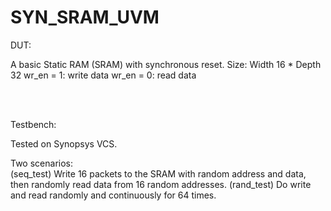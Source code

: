 # SYN_SRAM_UVM
DUT:

A basic Static RAM (SRAM) with synchronous reset.
Size: Width 16 * Depth 32
wr_en = 1: write data
wr_en = 0: read data

<br />
<br />

Testbench:

Tested on Synopsys VCS.

Two scenarios: 
<br />
(seq_test) Write 16 packets to the SRAM with random address and data, then randomly read data from 16 random addresses.
(rand_test) Do write and read randomly and continuously for 64 times.
